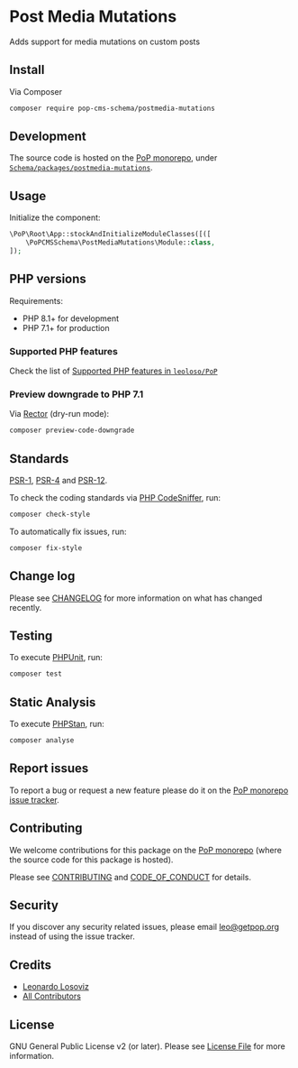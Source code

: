 # Post Media Mutations

<!--
[![Build Status][ico-travis]][link-travis]
[![Quality Score][ico-code-quality]][link-code-quality]
[![Software License][ico-license]](LICENSE.md)
[![Latest Version on Packagist][ico-version]][link-packagist]
[![Coverage Status][ico-scrutinizer]][link-scrutinizer]
[![Total Downloads][ico-downloads]][link-downloads]
-->

Adds support for media mutations on custom posts

## Install

Via Composer

``` bash
composer require pop-cms-schema/postmedia-mutations
```

## Development

The source code is hosted on the [PoP monorepo](https://github.com/leoloso/PoP), under [`Schema/packages/postmedia-mutations`](https://github.com/leoloso/PoP/tree/master/layers/Schema/packages/postmedia-mutations).

## Usage

Initialize the component:

``` php
\PoP\Root\App::stockAndInitializeModuleClasses([([
    \PoPCMSSchema\PostMediaMutations\Module::class,
]);
```

## PHP versions

Requirements:

- PHP 8.1+ for development
- PHP 7.1+ for production

### Supported PHP features

Check the list of [Supported PHP features in `leoloso/PoP`](https://github.com/leoloso/PoP/blob/master/docs/supported-php-features.md)

### Preview downgrade to PHP 7.1

Via [Rector](https://github.com/rectorphp/rector) (dry-run mode):

```bash
composer preview-code-downgrade
```

## Standards

[PSR-1](https://www.php-fig.org/psr/psr-1), [PSR-4](https://www.php-fig.org/psr/psr-4) and [PSR-12](https://www.php-fig.org/psr/psr-12).

To check the coding standards via [PHP CodeSniffer](https://github.com/squizlabs/PHP_CodeSniffer), run:

``` bash
composer check-style
```

To automatically fix issues, run:

``` bash
composer fix-style
```

## Change log

Please see [CHANGELOG](CHANGELOG.md) for more information on what has changed recently.

## Testing

To execute [PHPUnit](https://phpunit.de/), run:

``` bash
composer test
```

## Static Analysis

To execute [PHPStan](https://github.com/phpstan/phpstan), run:

``` bash
composer analyse
```

## Report issues

To report a bug or request a new feature please do it on the [PoP monorepo issue tracker](https://github.com/leoloso/PoP/issues).

## Contributing

We welcome contributions for this package on the [PoP monorepo](https://github.com/leoloso/PoP) (where the source code for this package is hosted).

Please see [CONTRIBUTING](CONTRIBUTING.md) and [CODE_OF_CONDUCT](CODE_OF_CONDUCT.md) for details.

## Security

If you discover any security related issues, please email leo@getpop.org instead of using the issue tracker.

## Credits

- [Leonardo Losoviz][link-author]
- [All Contributors][link-contributors]

## License

GNU General Public License v2 (or later). Please see [License File](LICENSE.md) for more information.

[ico-version]: https://img.shields.io/packagist/v/pop-cms-schema/postmedia-mutations.svg?style=flat-square
[ico-license]: https://img.shields.io/badge/license-GPLv2-brightgreen.svg?style=flat-square
[ico-travis]: https://img.shields.io/travis/pop-cms-schema/postmedia-mutations/master.svg?style=flat-square
[ico-scrutinizer]: https://img.shields.io/scrutinizer/coverage/g/pop-cms-schema/postmedia-mutations.svg?style=flat-square
[ico-code-quality]: https://img.shields.io/scrutinizer/g/pop-cms-schema/postmedia-mutations.svg?style=flat-square
[ico-downloads]: https://img.shields.io/packagist/dt/pop-cms-schema/postmedia-mutations.svg?style=flat-square

[link-packagist]: https://packagist.org/packages/pop-cms-schema/postmedia-mutations
[link-travis]: https://travis-ci.org/pop-cms-schema/postmedia-mutations
[link-scrutinizer]: https://scrutinizer-ci.com/g/pop-cms-schema/postmedia-mutations/code-structure
[link-code-quality]: https://scrutinizer-ci.com/g/pop-cms-schema/postmedia-mutations
[link-downloads]: https://packagist.org/packages/pop-cms-schema/postmedia-mutations
[link-author]: https://github.com/leoloso
[link-contributors]: ../../../../../../contributors
